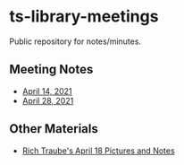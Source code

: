 # ts-library-meetings

Public repository for notes/minutes. 


## Meeting Notes

- [April 14, 2021](meeting-2021-04-14.md)
- [April 28, 2021](meeting-2021-04-28.md)

## Other Materials


- [Rich Traube's April 18 Pictures and Notes](rich-ts-pictures-2021-04-18.md)
